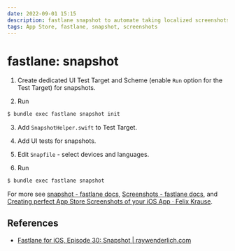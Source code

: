 ```yaml
---
date: 2022-09-01 15:15
description: fastlane snapshot to automate taking localized screenshots for iOS and tvOS apps on every device
tags: App Store, fastlane, snapshot, screenshots
---
```

# fastlane: snapshot

1. Create dedicated UI Test Target and Scheme (enable `Run` option for the Test Target) for snapshots.

2. Run

```sh
$ bundle exec fastlane snapshot init
```

3. Add `SnapshotHelper.swift` to Test Target.

4. Add UI tests for snapshots.

5. Edit `Snapfile` - select devices and languages.

6. Run
```sh
$ bundle exec fastlane snapshot
```

For more see [snapshot - fastlane docs](https://docs.fastlane.tools/actions/snapshot/), [Screenshots - fastlane docs](https://docs.fastlane.tools/getting-started/ios/screenshots/), and [Creating perfect App Store Screenshots of your iOS App · Felix Krause](https://krausefx.com/blog/creating-perfect-app-store-screenshots-of-your-ios-app).

## References

* [Fastlane for iOS, Episode 30: Snapshot | raywenderlich.com](https://www.raywenderlich.com/1259223-fastlane-for-ios/lessons/30)
